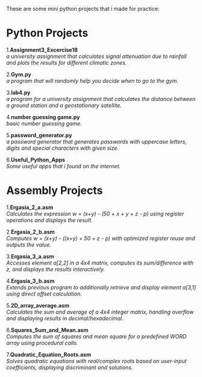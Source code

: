These are some mini python projects that i made for practice:

# Python Projects  
1.**Assignment3_Excercise18**  
_a university assignment that calculates signal attenuation due to rainfall and plots the results for different climatic zones._

2.**Gym.py**  
_a program that will randomly help you decide when to go to the gym._

3.**lab4.py**  
_a program for a university assignment that calculates the distance between a ground station and a geostationary satellite._

4.**number guessing game.py**  
_basic number guessing game._

5.**password_generator.py**  
_a password generator that generates passwords with uppercase letters, digits and special characters with given size._

6.**Useful_Python_Apps**  
_Some useful apps that i found on the internet._

# Assembly Projects  
1.**Ergasia_2_a.asm**  
_Calculates the expression w = (x+y) - (50 + x + y + z - p) using register operations and displays the result._

2.**Ergasia_2_b.asm**  
_Computes w = (x+y) - ((x+y) + 50 + z - p) with optimized register reuse and outputs the value._

3.**Ergasia_3_a.asm**  
_Accesses element a[2,2] in a 4x4 matrix, computes its sum/difference with z, and displays the results interactively._

4.**Ergasia_3_b.asm**  
_Extends previous program to additionally retrieve and display element a[3,1] using direct offset calculation._

5.**2D_array_average.asm**  
_Calculates the sum and average of a 4x4 integer matrix, handling overflow and displaying results in decimal/hexadecimal._

6.**Squares_Sum_and_Mean.asm**  
_Computes the sum of squares and mean square for a predefined WORD array using procedural calls._

7.**Quadratic_Equation_Roots.asm**  
_Solves quadratic equations with real/complex roots based on user-input coefficients, displaying discriminant and solutions._
